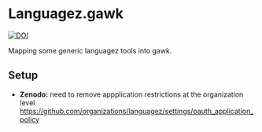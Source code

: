 # Languagez.gawk

[![DOI](https://zenodo.org/badge/158887786.svg)](https://zenodo.org/badge/latestdoi/158887786)

Mapping some generic languagez tools into gawk.

## Setup

- **Zenodo:** need to  remove appplication restrictions at the organization level
  https://github.com/organizations/languagez/settings/oauth_application_policy

